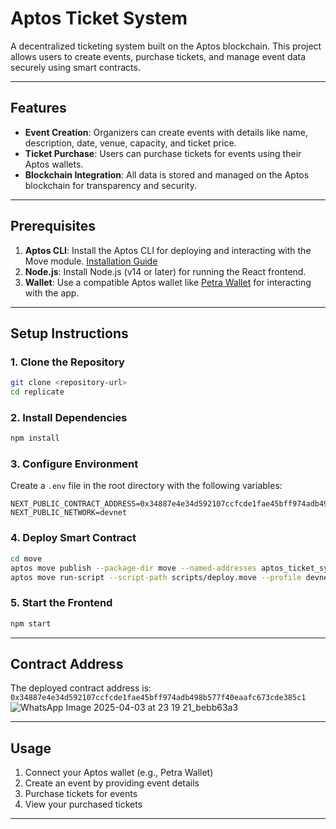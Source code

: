 # Aptos Ticket System

A decentralized ticketing system built on the Aptos blockchain. This project allows users to create events, purchase tickets, and manage event data securely using smart contracts.

---

## Features
- **Event Creation**: Organizers can create events with details like name, description, date, venue, capacity, and ticket price.
- **Ticket Purchase**: Users can purchase tickets for events using their Aptos wallets.
- **Blockchain Integration**: All data is stored and managed on the Aptos blockchain for transparency and security.

---

## Prerequisites
1. **Aptos CLI**: Install the Aptos CLI for deploying and interacting with the Move module. [Installation Guide](https://aptos.dev/cli-tools/aptos-cli-tool/install-aptos-cli/)
2. **Node.js**: Install Node.js (v14 or later) for running the React frontend.
3. **Wallet**: Use a compatible Aptos wallet like [Petra Wallet](https://petra.app/) for interacting with the app.

---

## Setup Instructions

### 1. Clone the Repository
```bash
git clone <repository-url>
cd replicate
```

### 2. Install Dependencies
```bash
npm install
```

### 3. Configure Environment
Create a `.env` file in the root directory with the following variables:
```
NEXT_PUBLIC_CONTRACT_ADDRESS=0x34887e4e34d592107ccfcde1fae45bff974adb498b577f40eaafc673cde385c1
NEXT_PUBLIC_NETWORK=devnet
```

### 4. Deploy Smart Contract
```bash
cd move
aptos move publish --package-dir move --named-addresses aptos_ticket_system=0x34887e4e34d592107ccfcde1fae45bff974adb498b577f40eaafc673cde385c1 --profile devnet
aptos move run-script --script-path scripts/deploy.move --profile devnet
```

### 5. Start the Frontend
```bash
npm start
```

---

## Contract Address
The deployed contract address is: `0x34887e4e34d592107ccfcde1fae45bff974adb498b577f40eaafc673cde385c1`
![WhatsApp Image 2025-04-03 at 23 19 21_bebb63a3](https://github.com/user-attachments/assets/f0df2acb-bc42-4b1f-ba21-b1a735eaa552)

---

## Usage
1. Connect your Aptos wallet (e.g., Petra Wallet)
2. Create an event by providing event details
3. Purchase tickets for events
4. View your purchased tickets

---
